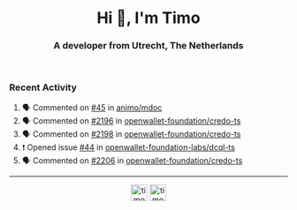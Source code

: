<h1 align="center">Hi 👋, I'm Timo</h1>
<h3 align="center">A developer from Utrecht, The Netherlands</h3>
<br/>
<!-- https://github.com/rahuldkjain/github-profile-readme-generator --!>

<!--  <p align="left"><img src="https://github-readme-stats.vercel.app/api?username=timoglastra&show_icons=true&count_private=true&" alt="timoglastra" /></p> --!>

<!--
Github language stats
<p align="left"><img src="https://github-readme-stats.vercel.app/api/top-langs/?username=timoglastra&layout=compact" alt="timoglastra" /><p>
-->

<!-- Codestats language stats -->
<!-- <p align="left"><img src="https://codestats-readme.vercel.app/api/top-langs/?username=timoglastra&layout=compact&language_count=12" alt="timoglastra" /><p>    --!>
  
<h3>Recent Activity</h3>

<!--START_SECTION:activity-->
1. 🗣 Commented on [#45](https://github.com/animo/mdoc/issues/45#issuecomment-2692710030) in [animo/mdoc](https://github.com/animo/mdoc)
2. 🗣 Commented on [#2196](https://github.com/openwallet-foundation/credo-ts/issues/2196#issuecomment-2692675691) in [openwallet-foundation/credo-ts](https://github.com/openwallet-foundation/credo-ts)
3. 🗣 Commented on [#2198](https://github.com/openwallet-foundation/credo-ts/issues/2198#issuecomment-2692674661) in [openwallet-foundation/credo-ts](https://github.com/openwallet-foundation/credo-ts)
4. ❗ Opened issue [#44](https://github.com/openwallet-foundation-labs/dcql-ts/issues/44) in [openwallet-foundation-labs/dcql-ts](https://github.com/openwallet-foundation-labs/dcql-ts)
5. 🗣 Commented on [#2206](https://github.com/openwallet-foundation/credo-ts/issues/2206#issuecomment-2692657894) in [openwallet-foundation/credo-ts](https://github.com/openwallet-foundation/credo-ts)
<!--END_SECTION:activity-->

---

<p align="center">
<a href="https://twitter.com/timoglastra" target="blank"><img align="center" src="https://cdn.jsdelivr.net/npm/simple-icons@3.0.1/icons/twitter.svg" alt="timoglastra" height="30" width="30" /></a>
<a href="https://linkedin.com/in/timoglastra" target="blank"><img align="center" src="https://cdn.jsdelivr.net/npm/simple-icons@3.0.1/icons/linkedin.svg" alt="timoglastra" height="30" width="30" /></a>
</p>



